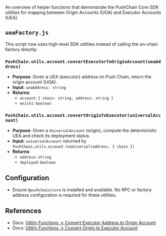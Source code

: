 An overview of helper functions that demonstrate the PushChain Core SDK utilities for mapping between Origin Accounts (UOA) and Executor Accounts (UEA).

## `ueaFactory.js`

This script now uses high-level SDK utilities instead of calling the on-chain factory directly:

### `PushChain.utils.account.convertExecutorToOriginAccount(ueaAddress)`

- **Purpose**: Given a UEA (executor) address on Push Chain, return the origin account (UOA).
- **Input**: `ueaAddress: string`
- **Returns**:
  - `account`: `{ chain: string, address: string }`
  - `exists`: `boolean`

### `PushChain.utils.account.convertOriginToExecutor(universalAccount)`

- **Purpose**: Given a `UniversalAccount` (origin), compute the deterministic UEA and check its deployment status.
- **Input**: `universalAccount` returned by `PushChain.utils.account.toUniversal(address, { chain })`
- **Returns**:
  - `address`: `string`
  - `deployed`: `boolean`

## Configuration

- Ensure `@pushchain/core` is installed and available. No RPC or factory address configuration is required for these utilities.

## References

- Docs: <a href="https://pushchain.github.io/push-chain-website/pr-preview/pr-1067/docs/chain/build/utility-functions/#convert-executor-address-to-origin-account" target="_blank">Utility Functions → Convert Executor Address to Origin Account</a>
- Docs: <a href="https://pushchain.github.io/push-chain-website/pr-preview/pr-1067/docs/chain/build/utility-functions/#convert-origin-to-executor-account" target="_blank">Utility Functions → Convert Origin to Executor Account</a>
